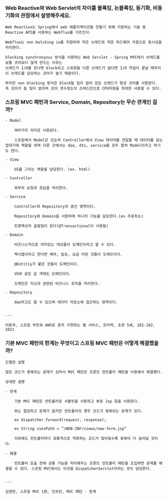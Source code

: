 ### Web Reactive와 Web Servlet의 차이를 블록킹, 논블록킹, 동기화, 비동기화의 관점에서 설명해주세요.
    
    Web Reactive는 Spring에서 web 애플리케이션을 만들기 위해 지원하는 기술 중 Reactive API를 사용하는 Webflux를 가르킨다.
    
    Webflux는 non bolcking io를 지원하여 적은 쓰레드와 적은 하드웨어 자원으로 동시성을 처리한다.
    
    blocking synchronyous 방식을 사용하는 Web Servlet - Spring MVC에서 쓰레드를 보통 코어보다 많게 만드는 이유는
    쓰레드가 I/O를 만나면 block되고 스위칭될 다른 쓰레드가 없다면 I/O 작업이 끝날 때까지 이 쓰레드를 담당하는 코어가 놀기 때문이다.
    
    하지만 non blocking 방식은 block될 일이 없어 모든 쓰레드가 항상 코어를 사용한다.
    즉 코어가 놀 일이 없어져 코어 갯수정도의 쓰레드만으로 CPU자원을 최대한 사용할 수 있다.


### 스프링 MVC 패턴과 Service, Domain, Repository는 무슨 관계인 걸까?
    - Model
        
        여러가지 의미로 사용된다. 
        
        스프링에서 Model은 단순히 Controller에서 View 데이터를 전달할 때 데이터를 담는 껍데기에 역할을 하며 다른 곳에서는 dao, dto, service를 모두 합쳐 Model이라고 하기도 한다.
        
    - View
        
        UI를 그리는 역할을 담당한다. (ex. html)
        
    - Controller
        
        외부의 요청과 응답을 처리한다.
        
    - Service
        
        Controller와 Repository의 중간 영역이다.
        
        Repository와 Domain을 사용하여 하나의 기능을 담당한다.(ex 주문취소)
        
        트랜잭션의 출발점이 된다(@Transactional이 사용됨)
        
    - Domain
        
        비즈니스적으로 의미있는 대상들이 도메인이라고 할 수 있다. 
        
        택시앱이라고 한다면 배차, 탑승, 요금 이런 것들이 도메인이다.
        
        @Entitiy가 붙은 것들이 도메인이다.
        
        VO와 같은 값 객체도 도메인이다.
        
        도메인은 자신과 관련된 비즈니스 로직을 처리한다.
        
    - Repository
        
        dao라고도 할 수 있으며 데이터 저장소에 접근하는 영역이다.
        
    
    ---
    
    이동욱, 스프링 부트와 AWS로 혼자 구현하는 웹 서비스, 프리렉, 초판 5쇄, 101-102, 2021
    
### 기본 MVC 패턴의 한계는 무엇이고 스프링 MVC 패턴은 어떻게 해결했을까?
    
    간결한 설명
    
    많은 코드가 중복되는 문제가 있어서 MVC 패턴은 프론트 컨트롤러 패턴을 이용해서 해결했다.
    
    상세한 설명
    
    - 한계
        
        기본 MVC 패턴은 컨트롤러로 서블릿을 사용하고 뷰로 Jsp 등을 사용한다.
        
        뷰는 깔끔하고 문제가 없지만 컨트롤러의 경우 코드가 중복되는 문제가 있다.
        
        ex dispatcher.forward(request, response);
        
        ex String viesPath = “/WEB-INF/views/new-form.jsp”
        
        이외에도 컨트롤러마다 공통적으로 적용하는 코드가 많아질수록 중복이 더 늘어날 것이다.
        
    - 해결
        
        컨트롤러 호출 전에 공통 기능을 처리해주는 프론트 컨트롤러 패턴을 도입하면 문제를 해결할 수 있다. 스프링 MVC에서는 이것을 DispatcherServlet이라는 것이 담당한다.
        
    
    ---
    
    김영한, 스프링 MVC 1편, 인프런, MVC 패턴 - 한계